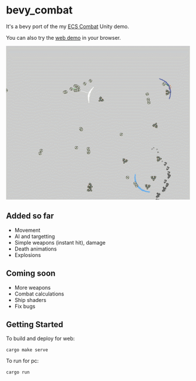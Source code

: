 # bevy_combat

It's a bevy port of the my [ECS Combat](https://github.com/ElliotB256/ECSCombat/) Unity demo.

You can also try the [web demo](https://elliotb256.github.io/bevy_combat/) in your browser.

![demo scene](media/demo.gif)

## Added so far

* Movement
* AI and targetting
* Simple weapons (instant hit), damage
* Death animations
* Explosions

## Coming soon

* More weapons
* Combat calculations
* Ship shaders
* Fix bugs

## Getting Started

To build and deploy for web:
```
cargo make serve
```

To run for pc:
```
cargo run
```
